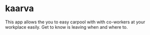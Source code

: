 # kaarva

This app allows the you to easy carpool with with co-workers at your workplace easily. Get to know is leaving when and where to.

